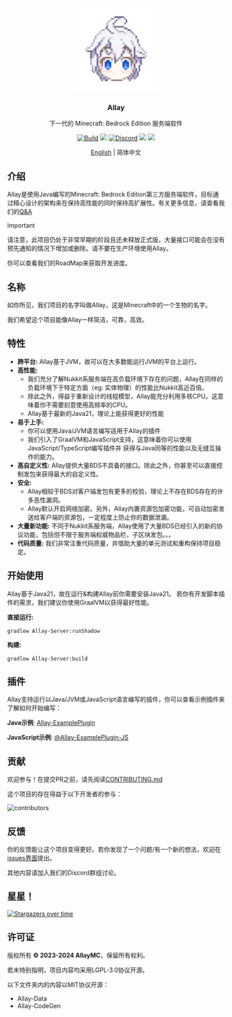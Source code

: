 <!-- PROJECT LOGO -->
<br/>
<div align="center">

<a href="https://github.com/AllayMC/Allay">
    <img src="docs/assets/logo/allay-chan-640x.png" alt="Logo" width="200" height="200">
</a>
<h3 align="center">Allay</h3>

下一代的 Minecraft: Bedrock Edition 服务端软件

<a href="https://github.com/AllayMC/Allay/actions"><img src="https://github.com/AllayMC/Allay/actions/workflows/gradle.yml/badge.svg" alt="Build"/></a>
<a href="https://app.codacy.com/gh/AllayMC/Allay/dashboard"><img src="https://app.codacy.com/project/badge/Grade/30e264923da2425a8b777a84b4028334"></a>
<a href="https://discord.com/invite/wyN2rVJt"><img src="https://img.shields.io/discord/373199722573201408?label=discord&color=7289DA&logo=discord" alt="Discord" /></a>
<a href="https://feedback.minecraft.net/hc/en-us/sections/360001186971-Release-Changelogs"><img src="https://img.shields.io/badge/minecraft-v1.20.72%20(Bedrock)-green" /></a>
<img src="https://img.shields.io/badge/protocol-662-blue">

[English](README.md) | 简体中文
</div>

## 介绍

[//]: # (Allay is the cutest software in the world!)

Allay是使用Java编写的Minecraft: Bedrock Edition第三方服务端软件，目标通过精心设计的架构来在保持高性能的同时保持高扩展性。有关更多信息，请查看我们的[Q&A](docs/zh/问&答)

> [!IMPORTANT]
> 请注意，此项目仍处于非常早期的阶段且还未释放正式版，大量接口可能会在没有预先通知的情况下增加或删除。请不要在生产环境使用Allay。
>
> 你可以查看我们的RoadMap来获取开发进度。

## 名称

如你所见，我们项目的名字叫做Allay，这是Minecraft中的一个生物的名字。

我们希望这个项目能像Allay一样简洁，可靠，高效。

## 特性

- **跨平台:** Allay基于JVM，故可以在大多数能运行JVM的平台上运行。
- **高性能:**
  - 我们充分了解Nukkit系服务端在高负载环境下存在的问题，Allay在同样的负载环境下于特定方面（eg: 实体物理）的性能比Nukkit高近百倍。
  - 除此之外，得益于重新设计的线程模型，Allay能充分利用多核CPU。这意味着你不需要刻意使用高频率的CPU。
  - Allay基于最新的Java21，理论上能获得更好的性能
- **易于上手:**
  - 你可以使用Java/JVM语言编写适用于Allay的插件
  - 我们引入了GraalVM和JavaScript支持，这意味着你可以使用JavaScript/TypeScript编写插件并
    获得与Java同等的性能以及无缝互操作的能力。
- **高自定义性:** Allay提供大量BDS不具备的接口。除此之外，你甚至可以直接控制发包来获得最大的自定义性。
- **安全:** 
  - Allay相较于BDS对客户端发包有更多的校验，理论上不存在BDS存在的许多恶性漏洞。
  - Allay默认开启网络加密。另外，Allay内置资源包加密功能，可自动加密发送给客户端的资源包，一定程度上防止你的数据泄漏。
- **大量新功能:** 不同于Nukkit系服务端，Allay使用了大量BDS已经引入的新的协议功能，包括但不限于服务端权威物品栏，子区块发包。。。
- **代码质量:** 我们非常注重代码质量，并借助大量的单元测试和重构保持项目稳定。

## 开始使用

Allay基于Java21，故在运行&构建Allay前你需要安装Java21。 
若你有开发脚本插件的需求，我们建议你使用GraalVM以获得最好性能。

**直接运行:**
```shell
gradlew Allay-Server:runShadow
```

**构建:**
```shell
gradlew Allay-Server:build
```

## 插件

Allay支持运行以Java/JVM或JavaScript语言编写的插件，你可以查看示例插件来了解如何开始编写：

**Java示例**: [Allay-ExamplePlugin](Allay-ExamplePlugin)

**JavaScript示例**: [@Allay-ExamplePlugin-JS](@Allay-ExamplePlugin-JS)

## 贡献

欢迎参与！在提交PR之前，请先阅读[CONTRIBUTING.md](CONTRIBUTING.md)

这个项目的存在得益于以下开发者的参与：

![contributors](https://contrib.rocks/image?repo=AllayMC/Allay)

## 反馈

你的反馈能让这个项目变得更好。若你发现了一个问题/有一个新的想法，欢迎在[issues界面](https://github.com/AllayMC/Allay/issues)提出。

其他内容请加入我们的Discord群组讨论。

## 星星！

[![Stargazers over time](https://starchart.cc/AllayMC/Allay.svg)](https://starchart.cc/AllayMC/Allay)

## 许可证

版权所有 **© 2023-2024 AllayMC**，保留所有权利。

若未特别指明，项目内容均采用LGPL-3.0协议开源。

以下文件夹内的内容以MIT协议开源：

- Allay-Data
- Allay-CodeGen
